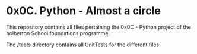 # 0x0C. Python - Almost a circle

This repository contains all files pertaining the 0x0C - Python project of the holberton School foundations programme.

The /tests directory contains all UnitTests for the different files.
